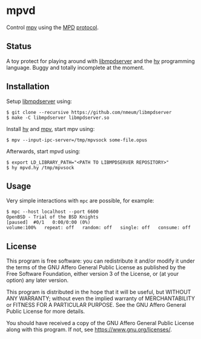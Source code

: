 # mpvd

Control [mpv][mpv homepage] using the [MPD][mpd homepage] [protocol][mpd protocol].

## Status

A toy protect for playing around with [libmpdserver][libmpdserver github]
and the [hy][hy homepage] programming language. Buggy and totally
incomplete at the moment.

## Installation

Setup [libmpdserver][libmpdserver github] using:

	$ git clone --recursive https://github.com/nmeum/libmpdserver
	$ make -C libmpdserver libmpdserver.so

Install [hy][hy homepage] and [mpv][mpv homepage], start mpv using:

	$ mpv --input-ipc-server=/tmp/mpvsock some-file.opus

Afterwards, start mpvd using:

	$ export LD_LIBRARY_PATH="<PATH TO LIBMPDSERVER REPOSITORY>"
	$ hy mpvd.hy /tmp/mpvsock

## Usage

Very simple interactions with `mpc` are possible, for example:

	$ mpc --host localhost --port 6600
	OpenBSD - Trial of the BSD Knights
	[paused]  #0/1   0:00/0:00 (0%)
	volume:100%   repeat: off   random: off   single: off   consume: off

## License

This program is free software: you can redistribute it and/or modify it
under the terms of the GNU Affero General Public License as published by
the Free Software Foundation, either version 3 of the License, or (at
your option) any later version.

This program is distributed in the hope that it will be useful, but
WITHOUT ANY WARRANTY; without even the implied warranty of
MERCHANTABILITY or FITNESS FOR A PARTICULAR PURPOSE. See the GNU Affero
General Public License for more details.

You should have received a copy of the GNU Affero General Public License
along with this program. If not, see <https://www.gnu.org/licenses/>.

[mpv homepage]: https://mpv.io/
[mpd homepage]: https://musicpd.org/
[mpd protocol]: https://musicpd.org/doc/html/protocol.html
[libmpdserver github]: https://github.com/nmeum/libmpdserver
[hy homepage]: https://hylang.org

